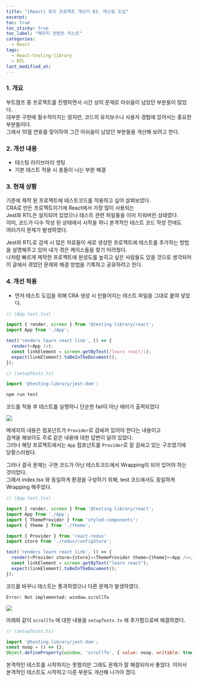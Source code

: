 ```yaml
---
title: "[React] 토이 프로젝트 개선기 03. 테스팅 도입"
excerpt:
toc: true
toc_sticky: true
toc_label: "페이지 컨텐츠 리스트"
categories:
  - React
tags:
  - React-testing-library
  - RTL
last_modified_at:
---
```


### 1. 개요

부트캠프 중 프로젝트를 진행하면서 시간 상의 문제로 아쉬움이 남았던 부분들이 많았다.  
대부분 구현에 필수적이지는 않지만, 코드의 유지보수나 사용자 경험에 있어서는 중요한 부분들이다.  
그래서 10월 연휴를 맞이하여 그간 아쉬움이 남았던 부분들을 개선해 보려고 한다.

### 2. 개선 내용

- 테스팅 라이브러리 셋팅
- 기본 테스트 적용 시 충돌이 나는 부분 해결

### 3. 현재 상황

기존에 제작 된 프로젝트에 테스트코드를 적용하고 싶어 살펴보았다.  
CRA로 만든 프로젝트이기에 React에서 가장 많이 사용되는  
Jest와 RTL은 설치되어 있었으나 테스트 관련 파일들을 이미 지워버린 상태였다.  
이미, 코드가 다수 작성 된 상태에서 시작을 하니 본격적인 테스트 코드 작성 전에도  
여러가지 문제가 발생하였다.  

Jest와 RTL로 검색 시 많은 자료들이 새로 생성한 프로젝트에
테스트를 추가하는 방법을 설명해주고 있어 내가 겪은 케이스들을 찾기 어려웠다.  
나처럼 빠르게 제작한 프로젝트에 완성도를 높히고 싶은 사람들도 있을 것으로 생각되어
이 글에서 겪었던 문제와 해결 방법을 기록하고 공유하려고 한다.  

### 4. 개선 적용

- 먼저 테스트 도입을 위해 CRA 생성 시 만들어지는 테스트 파일을 그대로 붙여 넣었다.

```javascript
// (App.test.tsx)

import { render, screen } from '@testing-library/react';
import App from './App';

test('renders learn react link', () => {
  render(<App />);
  const linkElement = screen.getByText(/learn react/i);
  expect(linkElement).toBeInTheDocument();
});
```

```javascript
// (setupTests.ts)

import '@testing-library/jest-dom';
```

```javascript
npm run test
```
코드를 적용 후 테스트를 실행하니 단순한 fail이 아닌 에러가 출력되었다

![](https://user-images.githubusercontent.com/86667412/193461320-ff827fd3-9618-4104-ae37-c64dc1b6dea5.png)

메세지의 내용은 컴포넌트가 `Provider`로 감싸져 있어야 한다는 내용이고  
검색을 해보아도 주로 같은 내용에 대한 답변이 달려 있었다.  
그러나 해당 프로젝트에서는 `App` 컴포넌트를 `Provider`로 잘 감싸고 있는 구조였기에 당황스러웠다.

그러나 결국 문제는 구현 코드가 아닌 테스트코드에서 Wrapping이 되어 있어야 하는 것이었다.  
그래서 index.tsx 와 동일하게 환경을 구성하기 위해, test 코드에서도 동일하게 Wrapping 해주었다.  

```javascript
// (App.test.tsx)

import { render, screen } from '@testing-library/react';
import App from './App';
import { ThemeProvider } from 'styled-components';
import { theme } from './theme';

import { Provider } from 'react-redux'
import store from './redux/configStore';

test('renders learn react link', () => {
  render(<Provider store={store}><ThemeProvider theme={theme}><App /></ThemeProvider></Provider>);
  const linkElement = screen.getByText("learn react");
  expect(linkElement).toBeInTheDocument();
});
```

코드를 바꾸니 테스트는 통과하였으나 다른 문제가 발생하였다.
```
Error: Not implemented: window.scrollTo
```
![](https://user-images.githubusercontent.com/86667412/193461762-e2b51b40-6c8e-4563-bf0a-52845b2827df.png)

아래와 같이 `scrollTo` 에 대한 내용을 `setupTests.ts` 에 추가함으로써 해결하였다.   

```javascript
// (setupTests.ts)

import '@testing-library/jest-dom';
const noop = () => {};
Object.defineProperty(window, 'scrollTo', { value: noop, writable: true });
```

본격적인 테스트를 시작하지는 못했지만 그래도 문제가 잘 해결되어서 좋았다.
이어서 본격적인 테스트도 시작하고 다른 부분도 개선해 나가야 겠다.
